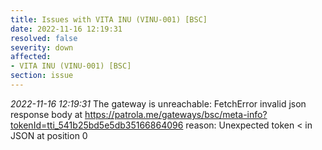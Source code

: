 ```yaml
---
title: Issues with VITA INU (VINU-001) [BSC]
date: 2022-11-16 12:19:31
resolved: false
severity: down
affected:
- VITA INU (VINU-001) [BSC]
section: issue
---
```


*2022-11-16 12:19:31* The gateway is unreachable: FetchError invalid json response body at https://patrola.me/gateways/bsc/meta-info?tokenId=tti_541b25bd5e5db35166864096 reason: Unexpected token < in JSON at position 0